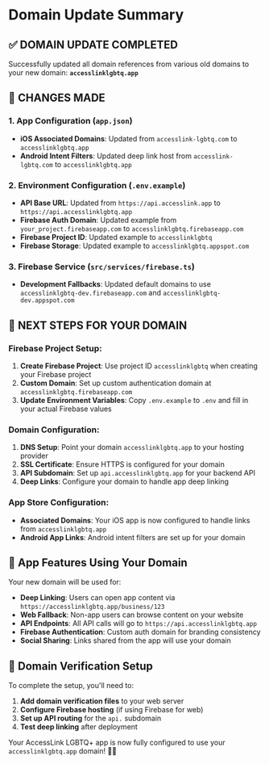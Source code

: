 # Domain Update Summary

## ✅ **DOMAIN UPDATE COMPLETED**

Successfully updated all domain references from various old domains to your new domain: **`accesslinklgbtq.app`**

## 🔄 **CHANGES MADE**

### 1. App Configuration (`app.json`)
- **iOS Associated Domains**: Updated from `accesslink-lgbtq.com` to `accesslinklgbtq.app`
- **Android Intent Filters**: Updated deep link host from `accesslink-lgbtq.com` to `accesslinklgbtq.app`

### 2. Environment Configuration (`.env.example`)
- **API Base URL**: Updated from `https://api.accesslink.app` to `https://api.accesslinklgbtq.app`
- **Firebase Auth Domain**: Updated example from `your_project.firebaseapp.com` to `accesslinklgbtq.firebaseapp.com`
- **Firebase Project ID**: Updated example to `accesslinklgbtq`
- **Firebase Storage**: Updated example to `accesslinklgbtq.appspot.com`

### 3. Firebase Service (`src/services/firebase.ts`)
- **Development Fallbacks**: Updated default domains to use `accesslinklgbtq-dev.firebaseapp.com` and `accesslinklgbtq-dev.appspot.com`

## 🚀 **NEXT STEPS FOR YOUR DOMAIN**

### Firebase Project Setup:
1. **Create Firebase Project**: Use project ID `accesslinklgbtq` when creating your Firebase project
2. **Custom Domain**: Set up custom authentication domain at `accesslinklgbtq.firebaseapp.com`
3. **Update Environment Variables**: Copy `.env.example` to `.env` and fill in your actual Firebase values

### Domain Configuration:
1. **DNS Setup**: Point your domain `accesslinklgbtq.app` to your hosting provider
2. **SSL Certificate**: Ensure HTTPS is configured for your domain
3. **API Subdomain**: Set up `api.accesslinklgbtq.app` for your backend API
4. **Deep Links**: Configure your domain to handle app deep linking

### App Store Configuration:
- **Associated Domains**: Your iOS app is now configured to handle links from `accesslinklgbtq.app`
- **Android App Links**: Android intent filters are set up for your domain

## 📱 **App Features Using Your Domain**

Your new domain will be used for:
- **Deep Linking**: Users can open app content via `https://accesslinklgbtq.app/business/123`
- **Web Fallback**: Non-app users can browse content on your website
- **API Endpoints**: All API calls will go to `https://api.accesslinklgbtq.app`
- **Firebase Authentication**: Custom auth domain for branding consistency
- **Social Sharing**: Links shared from the app will use your domain

## 🔗 **Domain Verification Setup**

To complete the setup, you'll need to:

1. **Add domain verification files** to your web server
2. **Configure Firebase hosting** (if using Firebase for web)
3. **Set up API routing** for the `api.` subdomain
4. **Test deep linking** after deployment

Your AccessLink LGBTQ+ app is now fully configured to use your `accesslinklgbtq.app` domain! 🏳️‍🌈
